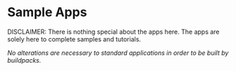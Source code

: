 # Sample Apps

DISCLAIMER: There is nothing special about the apps here. The apps are solely here to complete samples and tutorials.

_No alterations are necessary to standard applications in order to be built by buildpacks._ 